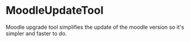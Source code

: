 # MoodleUpdateTool
Moodle upgrade tool simplifies the update of the moodle version so it's simpler and faster to do. 
